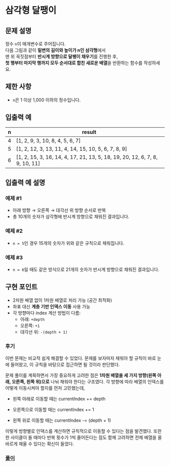 # 삼각형 달팽이

## 문제 설명

정수 `n`이 매개변수로 주어집니다.  
다음 그림과 같이 **밑변의 길이와 높이가 n인 삼각형**에서  
맨 위 꼭짓점부터 **반시계 방향으로 달팽이 채우기**를 진행한 후,  
**첫 행부터 마지막 행까지 모두 순서대로 합친 새로운 배열**을 반환하는 함수를 작성하세요.


## 제한 사항

- `n`은 1 이상 1,000 이하의 정수입니다.

## 입출력 예

| n | result |
|---|--------|
| 4 | [1, 2, 9, 3, 10, 8, 4, 5, 6, 7] |
| 5 | [1, 2, 12, 3, 13, 11, 4, 14, 15, 10, 5, 6, 7, 8, 9] |
| 6 | [1, 2, 15, 3, 16, 14, 4, 17, 21, 13, 5, 18, 19, 20, 12, 6, 7, 8, 9, 10, 11] |

## 입출력 예 설명

### 예제 #1

- 아래 방향 → 오른쪽 → 대각선 위 방향 순서로 반복
- 총 10개의 숫자가 삼각형에 반시계 방향으로 채워진 결과입니다.

### 예제 #2

- `n = 5`인 경우 15개의 숫자가 위와 같은 규칙으로 채워집니다.

### 예제 #3

- `n = 6`일 때도 같은 방식으로 21개의 숫자가 반시계 방향으로 채워진 결과입니다.


## 구현 포인트

- 2차원 배열 없이 1차원 배열로 처리 가능 (공간 최적화)
- 좌표 대신 **계층 기반 인덱스 이동** 사용 가능
- 각 방향마다 index 계산 방법이 다름:
  - 아래: `+depth`
  - 오른쪽: `+1`
  - 대각선 위: `-(depth + 1)`

### 후기

이번 문제는 비교적 쉽게 해결할 수 있었다.
문제를 보자마자 채워야 할 규칙이 바로 눈에 들어왔고, 이 규칙을 바탕으로 접근하면 될 것이라 판단했다.

문제 풀이를 계획하면서 가장 중요하게 고려한 점은 __1차원 배열을 세 가지 방향(왼쪽 아래, 오른쪽, 왼쪽 위)으로__ 나눠 채워야 한다는 구조였다. 각 방향에 따라 배열의 인덱스를 어떻게 이동시켜야 할지를 먼저 고민했는데,

- 왼쪽 아래로 이동할 때는 currentIndex += depth

- 오른쪽으로 이동할 때는 currentIndex += 1

- 왼쪽 위로 이동할 때는 currentIndex -= (depth + 1)

이렇게 방향별로 인덱스를 계산하면 규칙적으로 이동할 수 있다는 점을 발견했다.
또한 한 사이클이 돌 때마다 반복 횟수가 1씩 줄어든다는 점도 함께 고려하면
전체 배열을 올바르게 채울 수 있다는 확신이 들었다.

### [풀이](https://github.com/nini4746/coding_test/blob/main/3%EC%9E%A5/2.java)

